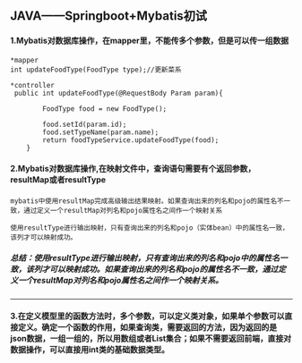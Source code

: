 ## JAVA——Springboot+Mybatis初试

#### 1.Mybatis对数据库操作，在mapper里，不能传多个参数，但是可以传一组数据

```
*mapper
int updateFoodType(FoodType type);//更新菜系

*controller
 public int updateFoodType(@RequestBody Param param){

        FoodType food = new FoodType();

        food.setId(param.id);
        food.setTypeName(param.name);
        return foodTypeService.updateFoodType(food);
    }
```

#### 2.Mybatis对数据库操作,在映射文件中，查询语句需要有个返回参数，resultMap或者resultType

```
mybatis中使用resultMap完成高级输出结果映射。如果查询出来的列名和pojo的属性名不一致，通过定义一个resultMap对列名和pojo属性名之间作一个映射关系
```

```
使用resultType进行输出映射，只有查询出来的列名和pojo（实体bean）中的属性名一致，该列才可以映射成功。
```

##### 总结：使用resultType进行输出映射，只有查询出来的列名和pojo中的属性名一致，该列才可以映射成功。如果查询出来的列名和pojo的属性名不一致，通过定义一个resultMap对列名和pojo属性名之间作一个映射关系。

------

#### 3.在定义模型里的函数方法时，多个参数，可以定义类对象，如果单个参数可以直接定义。确定一个函数的作用，如果查询类，需要返回的方法，因为返回的是json数据，一组一组的，所以用数组或者List集合；如果不需要返回前端，直接对数据操作，可以直接用int类的基础数据类型。